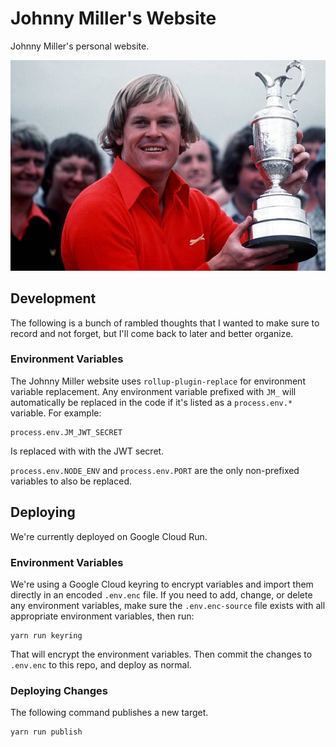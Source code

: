 # Johnny Miller's Website

Johnny Miller's personal website.

![Johnny Miller](./static/img/johnny-miller.jpg)

## Development

The following is a bunch of rambled thoughts that I wanted to make sure to record and not forget, but I'll come back to later and better organize.

### Environment Variables

The Johnny Miller website uses `rollup-plugin-replace` for environment variable replacement. Any environment variable prefixed with `JM_` will automatically be replaced in the code if it's listed as a `process.env.*` variable. For example:

	process.env.JM_JWT_SECRET

Is replaced with with the JWT secret.

`process.env.NODE_ENV` and `process.env.PORT` are the only non-prefixed variables to also be replaced.






## Deploying

We're currently deployed on Google Cloud Run.

### Environment Variables

We're using a Google Cloud keyring to encrypt variables and import them directly in an encoded `.env.enc` file. If you need to add, change, or delete any environment variables, make sure the `.env.enc-source` file exists with all appropriate environment variables, then run:

	yarn run keyring

That will encrypt the environment variables. Then commit the changes to `.env.enc` to this repo, and deploy as normal.

### Deploying Changes

The following command publishes a new target.

	yarn run publish


